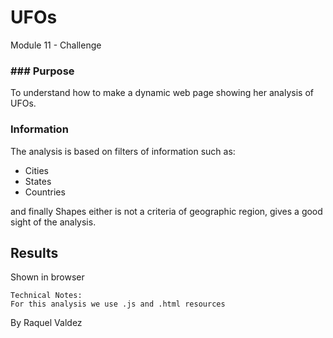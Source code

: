 # UFOs

Module 11 - Challenge

### ### Purpose

To understand how to make a dynamic web page showing her analysis of UFOs.

### Information

The analysis is based on filters of information such as:

* Cities
* States
* Countries

and finally Shapes either is not a criteria of geographic region, gives a good sight of the analysis.

## Results

Shown in browser

```
Technical Notes:
For this analysis we use .js and .html resources
```

By Raquel Valdez
